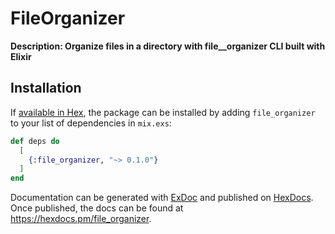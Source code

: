 # FileOrganizer

**Description: Organize files in a directory with file__organizer CLI built with Elixir**

## Installation

If [available in Hex](https://hex.pm/docs/publish), the package can be installed
by adding `file_organizer` to your list of dependencies in `mix.exs`:

```elixir
def deps do
  [
    {:file_organizer, "~> 0.1.0"}
  ]
end
```

Documentation can be generated with [ExDoc](https://github.com/elixir-lang/ex_doc)
and published on [HexDocs](https://hexdocs.pm). Once published, the docs can
be found at <https://hexdocs.pm/file_organizer>.


